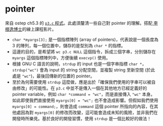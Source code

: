 # pointer

來自 ostep ch5.3 的 [`p3.c` 程式](https://github.com/remzi-arpacidusseau/ostep-code/blob/master/cpu-api/p3.c)。此處須釐清一些自己對 pointer 的理解。搭配[
李根逸博士](https://feis.studio/#/c)的線上課程影片。

- `char *myargs[3];` 是一個指標陣列 (array of pointers)，代表說是一個長度為 3 的陣列，每一個位置中，儲存的是型別為 `char *` 的指標。
- 這邊的目的，是希望將 `wc p3.c NULL` 這個指令，拆成三個字串，分別儲存在 `myargs` 這個指標陣列中，方便後續 `execvp()` 使用。
- 根據 GNU C 語言的說明，`strdup` 的 input 也是一個字串指標 `char *`，`strdup("wc")` 會為 input 的 string 分配空間，並複製 string 至新空間 (於此處是 `"wc"`)，最後回傳新的位置的 pointer。
- 至於為何需要使用 `strdup` 這麼做，應是出於「確保我們使用的字串可以被自由修改」的可能性。在 `p3.c` 中並不是傳入一個在其他地方已經定義好的 pointer variable，例如 `char *command = "wc"`，而是直接傳入 `"wc"` 本身。如此即使我們直接使用 `myargs[0] = "wc";` 也不會造成影響。但假如我們使用 `myargs[0] = command;`，則會造成 `command` 這個 pointer 所指向的內容，在其他處因為對 `myargs[0]` 的修改而改變，這可能會造成未知的風險，並非我們在開發時所樂見。基於良好的開發習慣，使用 `strdup` 是一個比較好的做法！

